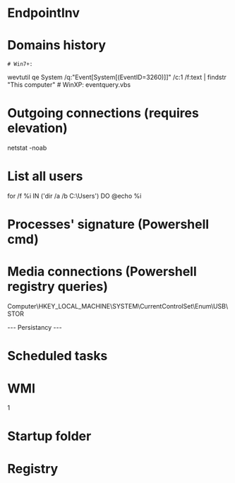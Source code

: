 # EndpointInv

# Domains history
	# Win7+:	
wevtutil qe System /q:"Event[System[(EventID=3260)]]" /c:1 /f:text | findstr "This computer"
	# WinXP:
eventquery.vbs

# Outgoing connections (requires elevation)
netstat -noab

# List all users
for /f %i IN ('dir /a /b C:\Users') DO @echo %i

# Processes' signature (Powershell cmd)

# Media connections (Powershell registry queries)
Computer\HKEY_LOCAL_MACHINE\SYSTEM\CurrentControlSet\Enum\USB\\STOR

--- Persistancy ---

# Scheduled  tasks

# WMI
1
# Startup folder

# Registry

